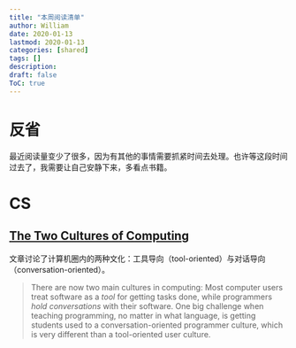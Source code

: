 ```yaml
---
title: "本周阅读清单"
author: William
date: 2020-01-13
lastmod: 2020-01-13
categories: [shared]
tags: []
description: 
draft: false
ToC: true
---
```


# 反省

最近阅读量变少了很多，因为有其他的事情需要抓紧时间去处理。也许等这段时间过去了，我需要让自己安静下来，多看点书籍。

# CS

## [The Two Cultures of Computing](http://pgbovine.net/two-cultures-of-computing.htm)

文章讨论了计算机圈内的两种文化：工具导向（tool-oriented）与对话导向（conversation-oriented）。

>   There are now two main cultures in computing: Most computer users treat software as a *tool* for getting tasks done, while programmers *hold conversations* with their software. One big challenge when teaching programming, no matter in what language, is getting students used to a conversation-oriented programmer culture, which is very different than a tool-oriented user culture.